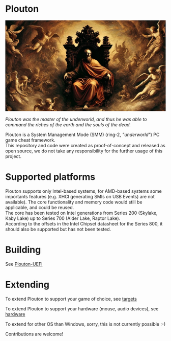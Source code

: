 # Plouton
<p align="center">
  <img src="/images/logo_plouton.jpg" alt="Picture of Plouton" width="600">
</p>

*Plouton was the master of the underworld, and thus he was able to command the riches of the earth and the souls of the dead.*

Plouton is a System Management Mode (SMM) (ring-2, *"underworld"*) PC game cheat framework.    
This repository and code were created as proof-of-concept and released as open source, we do not take any responsibility for the further usage of this project.   

# Supported platforms
Plouton supports only Intel-based systems, for AMD-based systems some importants features (e.g. XHCI generating SMIs on USB Events) are not available). The core functionality and memory code would still be applicable, and could be reused.   
The core has been tested on Intel generations from Series 200 (Skylake, Kaby Lake) up to Series 700 (Alder Lake, Raptor Lake).   
According to the offsets in the Intel Chipset datasheet for the Series 800, it should also be supported but has not been tested.   

# Building

See [Plouton-UEFI](Plouton-UEFI)

# Extending

To extend Plouton to support your game of choice, see [targets](Plouton-UEFI/Plouton/target/)

To extend Plouton to support your hardware (mouse, audio devices), see [hardware](Plouton-UEFI/Plouton/hardware/)

To extend for other OS than Windows, sorry, this is not currently possible :-)

Contributions are welcome!
